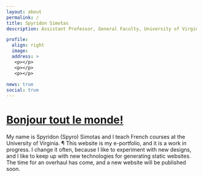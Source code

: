 ```yaml
---
layout: about
permalink: /
title: Spyridon Simotas
description: Assistant Professor, General Faculty, University of Virginia. 

profile:
  align: right
  image: 
  address: >
   <p></p>
   <p></p>
   <p></p>
    
news: true
social: true
---
```

  
# [Bonjour tout le monde!](https://soundcloud.com/nasa/golden-record-french-greeting?in=nasa/sets/golden-record-greetings-to-the) 
 
My name is Spyridon (Spyro) Simotas and I teach French courses at the University of Virginia. ¶ This website is my e-portfolio, and it is a work in progress. I change it often, because I like to experiment with new designs, and I like to keep up with new technologies for generating static websites. The time for an overhaul has come, and a new website will be published soon. 
